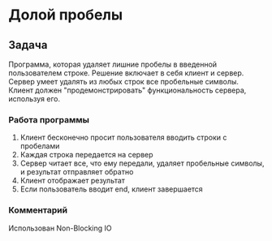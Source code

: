 # Долой пробелы

## Задача
Программа, которая удаляет лишние пробелы в введенной пользователем строке. Решение включает в себя клиент и сервер. Сервер умеет удалять из любых строк все пробельные символы. Клиент должен "продемонстрировать" функциональность сервера, используя его.

### Работа программы
1. Клиент бесконечно просит пользователя вводить строки с пробелами
2. Каждая строка передается на сервер
3. Сервер читает все, что ему передали, удаляет пробельные символы, и результат отправляет обратно
4. Клиент отображает результат
5. Если пользователь вводит end, клиент завершается

### Комментарий
Использован Non-Blocking IO
